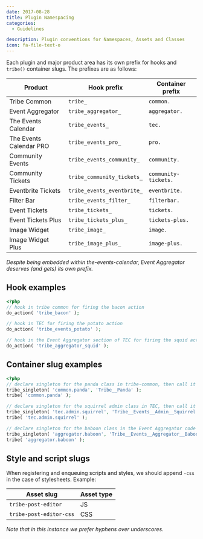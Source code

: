 ```yaml
---
date: 2017-08-28
title: Plugin Namespacing
categories:
  - Guidelines

description: Plugin conventions for Namespaces, Assets and Classes
icon: fa-file-text-o
---
```

Each plugin and major product area has its own prefix for hooks and `tribe()` container slugs. The
prefixes are as follows:

| Product | Hook prefix | Container prefix |
|---------|-------------|-------|
| Tribe Common | `tribe_` | `common.` |
| Event Aggregator | `tribe_aggregator_` | `aggregator.` |
| The Events Calendar | `tribe_events_` | `tec.` |
| The Events Calendar PRO | `tribe_events_pro_` | `pro.` |
| Community Events | `tribe_events_community_` | `community.` |
| Community Tickets | `tribe_community_tickets_` | `community-tickets.` |
| Eventbrite Tickets | `tribe_events_eventbrite_` | `eventbrite.` |
| Filter Bar | `tribe_events_filter_` | `filterbar.` |
| Event Tickets | `tribe_tickets_` | `tickets.` |
| Event Tickets Plus | `tribe_tickets_plus_` | `tickets-plus.` |
| Image Widget | `tribe_image_` | `image.` |
| Image Widget Plus | `tribe_image_plus_` | `image-plus.` |

_Despite being embedded within the-events-calendar, Event Aggregator deserves (and gets) its own prefix._

## Hook examples

```php
<?php
// hook in tribe common for firing the bacon action
do_action( 'tribe_bacon' );

// hook in TEC for firing the potato action
do_action( 'tribe_events_potato' );

// hook in the Event Aggregator section of TEC for firing the squid action
do_action( 'tribe_aggregator_squid' );
```

## Container slug examples

```php
<?php
// declare singleton for the panda class in tribe-common, then call it
tribe_singleton( 'common.panda', 'Tribe__Panda' );
tribe( 'common.panda' );

// declare singleton for the squirrel admin class in TEC, then call it
tribe_singleton( 'tec.admin.squirrel', 'Tribe__Events__Admin__Squirrel' );
tribe( 'tec.admin.squirrel' );

// declare singleton for the baboon class in the Event Aggregator code within TEC, then call it
tribe_singleton( 'aggregator.baboon', 'Tribe__Events__Aggregator__Baboon' );
tribe( 'aggregator.baboon' );
```

## Style and script slugs

When registering and enqueuing scripts and styles, we should append `-css` in the case of stylesheets. Example:

| Asset slug              | Asset type |
|-------------------------|------------|
| `tribe-post-editor`     | JS         |
| `tribe-post-editor-css` | CSS        |

_Note that in this instance we prefer hyphens over underscores._